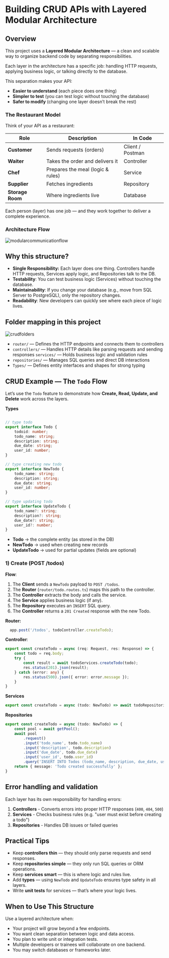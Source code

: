 # Building CRUD APIs with Layered Modular Architecture

## Overview

This project uses a **Layered Modular Architecture** — a clean and scalable way to organize backend code by separating responsibilities.

Each layer in the architecture has a specific job: handling HTTP requests, applying business logic, or talking directly to the database.

This separation makes your API:

* **Easier to understand** (each piece does one thing)
* **Simpler to test** (you can test logic without touching the database)
* **Safer to modify** (changing one layer doesn’t break the rest)

### The Restaurant Model

Think of your API as a restaurant:

| Role                   | Description                       | In Code          |
| ---------------------- | --------------------------------- | ---------------- |
| **Customer**     | Sends requests (orders)           | Client / Postman |
| **Waiter**       | Takes the order and delivers it   | Controller       |
| **Chef**         | Prepares the meal (logic & rules) | Service          |
| **Supplier**     | Fetches ingredients               | Repository       |
| **Storage Room** | Where ingredients live            | Database         |

Each person (layer) has one job — and they work together to deliver a complete experience.

### Architecture Flow

![modularcommunicationflow](image/Readme/modularcommunicationflow.png)

## Why this structure?

- **Single Responsibility:** Each layer does one thing. Controllers handle HTTP requests, Services apply logic, and Repositories talk to the DB.
- **Testability**: You can test business logic (Services) without touching the database.
- **Maintainability**: If you change your database (e.g., move from SQL Server to PostgreSQL), only the repository changes.
- **Readability**: New developers can quickly see where each piece of logic lives.

## Folder mapping in this project

![crudfolders](image/Readme/crudfolders.png)

- `router/` — Defines the HTTP endpoints and connects them to controllers
- `controllers/` — Handles HTTP details like parsing requests and sending responses `services/` — Holds business logic and validation rules
- `repositories/` — Manages SQL queries and direct DB interactions
- `Types/` — Defines entity interfaces and shapes for strong typing

## CRUD Example — The `Todo` Flow

Let’s use the `Todo` feature to demonstrate how **Create, Read, Update, and Delete** work across the layers.

**Types**

```ts

// type todo
export interface Todo {
    todoid: number;
    todo_name: string;
    description: string;
    due_date: string;
    user_id: number;
}

// type creating new todo
export interface NewTodo {
    todo_name: string;
    description: string;
    due_date: string;
    user_id: number;
}

// type updating todo
export interface UpdateTodo {
    todo_name?: string;
    description?: string;
    due_date?: string;
    user_id?: number;
}
```

* **Todo** → the complete entity (as stored in the DB)
* **NewTodo** → used when creating new records
* **UpdateTodo** → used for partial updates (fields are optional)

### 1) Create (POST /todos)

**Flow**:

1. The **Client** sends a `NewTodo` payload to `POST /todos`.
2. The **Router** (`router/todo.routes.ts`) maps this path to the controller.
3. The **Controller** extracts the body and calls the service.
4. The **Service** applies business logic (if any).
5. The **Repository** executes an `INSERT` SQL query.
6. The **Controller** returns a `201 Created` response with the new Todo.

**Router:**

```ts
  app.post('/todos', todoController.createTodo);
```

**Controller**:

```ts
export const createTodo = async (req: Request, res: Response) => {
    const todo = req.body;
    try {
        const result = await todoServices.createTodo(todo);
        res.status(201).json(result);
    } catch (error: any) {
        res.status(500).json({ error: error.message });
    }
}
```

**Services**

```ts
export const createTodo = async (todo: NewTodo) => await todoRepositories.createTodo(todo);
```

**Repositories**

```ts
export const createTodo = async (todo: NewTodo) => {
    const pool = await getPool();
    await pool
        .request()
        .input('todo_name', todo.todo_name)
        .input('description', todo.description)
        .input('due_date', todo.due_date)
        .input('user_id', todo.user_id)
        .query('INSERT INTO Todos (todo_name, description, due_date, user_id) VALUES (@todo_name, @description, @due_date, @user_id)');
    return { message: 'Todo created successfully' };
}
```

## Error handling and validation

Each layer has its own responsibility for handling errors:

1. **Controllers** - Converts errors into proper HTTP responses (`400`, `404`, `500`)
2. **Services** - Checks business rules (e.g. "user must exist before creating a todo")
3. **Repositories** - Handles DB issues or failed queries

## Practical Tips

* Keep **controllers thin** — they should only parse requests and send responses.
* Keep **repositories simple** — they only run SQL queries or ORM operations.
* Keep **services smart** — this is where logic and rules live.
* Add **types** — using `NewTodo` and `UpdateTodo` ensures type safety in all layers.
* Write **unit tests** for services — that’s where your logic lives.

## When to Use This Structure

Use a layered architecture when:

* Your project will grow beyond a few endpoints.
* You want clean separation between logic and data access.
* You plan to write unit or integration tests.
* Multiple developers or trainees will collaborate on one backend.
* You may switch databases or frameworks later.
